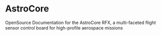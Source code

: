 # AstroCore
OpenSource Documentation for the AstroCore RFX, a multi-faceted flight sensor control board for high-profile aerospace missions
